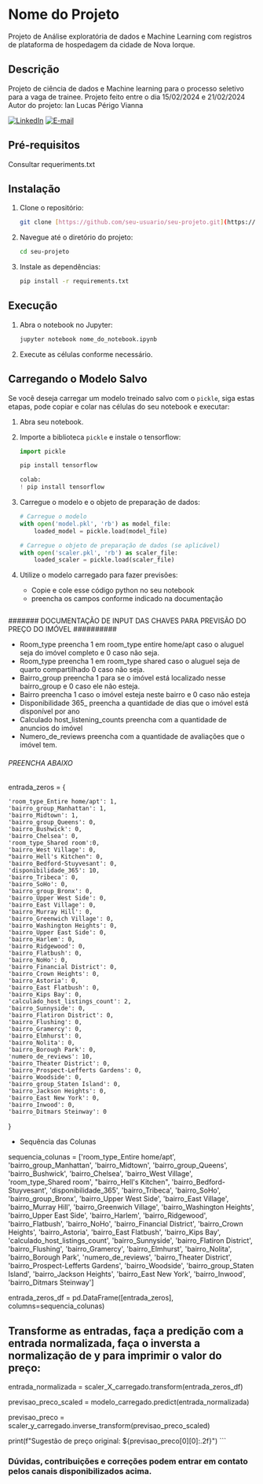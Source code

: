 
# Nome do Projeto
Projeto de Análise exploratória de dados e Machine Learning com registros de plataforma de hospedagem da cidade de Nova Iorque.

## Descrição
Projeto de ciência de dados e Machine learning para o processo seletivo para a vaga de trainee.
Projeto feito entre o dia 15/02/2024 e 21/02/2024
Autor do projeto: Ian Lucas Périgo Vianna

[![LinkedIn](https://img.shields.io/badge/LinkedIn-Profile-blue?style=flat-square&logo=linkedin&labelColor=blue)](https://www.linkedin.com/in/ianperigo)
[![E-mail](https://img.shields.io/badge/E--mail-Enviar%20E--mail-brightgreen?style=flat-square&logo=gmail&labelColor=brightgreen)](mailto:seu-ian.perigo.v@egmail.com)


## Pré-requisitos

Consultar requeriments.txt


## Instalação

1. Clone o repositório:

    ```bash
    git clone [https://github.com/seu-usuario/seu-projeto.git](https://github.com/IanPerigoVianna/MachineLearning.git)
    ```

2. Navegue até o diretório do projeto:

    ```bash
    cd seu-projeto
    ```

3. Instale as dependências:

    ```bash
    pip install -r requirements.txt
    ```

## Execução

1. Abra o notebook no Jupyter:

    ```bash
    jupyter notebook nome_do_notebook.ipynb
    ```

2. Execute as células conforme necessário.

## Carregando o Modelo Salvo

Se você deseja carregar um modelo treinado salvo com o `pickle`, siga estas etapas, pode copiar e colar nas células do seu notebook e executar:

1. Abra seu notebook.

2. Importe a biblioteca `pickle` e instale o tensorflow:

    ```python
    import pickle
    
    pip install tensorflow

    colab:
    ! pip install tensorflow
    ```

3. Carregue o modelo e o objeto de preparação de dados:

    ```python
    # Carregue o modelo
    with open('model.pkl', 'rb') as model_file:
        loaded_model = pickle.load(model_file)

    # Carregue o objeto de preparação de dados (se aplicável)
    with open('scaler.pkl', 'rb') as scaler_file:
        loaded_scaler = pickle.load(scaler_file)
    ```

4. Utilize o modelo carregado para fazer previsões:
   - Copie e cole esse código python no seu notebook
   - preencha os campos conforme indicado na documentação

    ```python
  ####### DOCUMENTAÇÃO DE INPUT DAS CHAVES PARA PREVISÃO DO PREÇO DO IMÓVEL ##########

- Room_type preencha 1  em room_type entire home/apt caso o aluguel seja do imóvel completo e 0 caso não seja.
- Room_type preencha 1  em room_type shared caso o aluguel seja de quarto compartilhado 0 caso não seja.
- Bairro_group preencha 1 para se o imóvel está localizado nesse bairro_group e 0 caso ele não esteja.
- Bairro preencha 1 caso o imóvel esteja neste bairro e 0 caso não esteja
- Disponibilidade 365_ preencha a quantidade de dias que o imóvel está disponível por ano
- Calculado host_listening_counts preencha com a quantidade de anuncios do imóvel
- Numero_de_reviews preencha com a quantidade de avaliações que o imóvel tem.

###### PREENCHA ABAIXO #######

entrada_zeros = {

    'room_type_Entire home/apt': 1,
    'bairro_group_Manhattan': 1,
    'bairro_Midtown': 1,
    'bairro_group_Queens': 0,
    'bairro_Bushwick': 0,
    'bairro_Chelsea': 0,
    'room_type_Shared room':0,
    'bairro_West Village': 0,
    "bairro_Hell's Kitchen": 0,
    'bairro_Bedford-Stuyvesant': 0,
    'disponibilidade_365': 10,
    'bairro_Tribeca': 0,
    'bairro_SoHo': 0,
    'bairro_group_Bronx': 0,
    'bairro_Upper West Side': 0,
    'bairro_East Village': 0,
    'bairro_Murray Hill': 0,
    'bairro_Greenwich Village': 0,
    'bairro_Washington Heights': 0,
    'bairro_Upper East Side': 0,
    'bairro_Harlem': 0,
    'bairro_Ridgewood': 0,
    'bairro_Flatbush': 0,
    'bairro_NoHo': 0,
    'bairro_Financial District': 0,
    'bairro_Crown Heights': 0,
    'bairro_Astoria': 0,
    'bairro_East Flatbush': 0,
    'bairro_Kips Bay': 0,
    'calculado_host_listings_count': 2,
    'bairro_Sunnyside': 0,
    'bairro_Flatiron District': 0,
    'bairro_Flushing': 0,
    'bairro_Gramercy': 0,
    'bairro_Elmhurst': 0,
    'bairro_Nolita': 0,
    'bairro_Borough Park': 0,
    'numero_de_reviews': 10,
    'bairro_Theater District': 0,
    'bairro_Prospect-Lefferts Gardens': 0,
    'bairro_Woodside': 0,
    'bairro_group_Staten Island': 0,
    'bairro_Jackson Heights': 0,
    'bairro_East New York': 0,
    'bairro_Inwood': 0,
    'bairro_Ditmars Steinway': 0
}

 - Sequência das Colunas
   
sequencia_colunas = ['room_type_Entire home/apt', 'bairro_group_Manhattan', 'bairro_Midtown', 'bairro_group_Queens', 'bairro_Bushwick', 'bairro_Chelsea', 'bairro_West Village', 'room_type_Shared room', "bairro_Hell's Kitchen", 'bairro_Bedford-Stuyvesant', 'disponibilidade_365', 'bairro_Tribeca', 'bairro_SoHo', 'bairro_group_Bronx', 'bairro_Upper West Side', 'bairro_East Village', 'bairro_Murray Hill', 'bairro_Greenwich Village', 'bairro_Washington Heights', 'bairro_Upper East Side', 'bairro_Harlem', 'bairro_Ridgewood', 'bairro_Flatbush', 'bairro_NoHo', 'bairro_Financial District', 'bairro_Crown Heights', 'bairro_Astoria', 'bairro_East Flatbush', 'bairro_Kips Bay', 'calculado_host_listings_count', 'bairro_Sunnyside', 'bairro_Flatiron District', 'bairro_Flushing', 'bairro_Gramercy', 'bairro_Elmhurst', 'bairro_Nolita', 'bairro_Borough Park', 'numero_de_reviews', 'bairro_Theater District', 'bairro_Prospect-Lefferts Gardens', 'bairro_Woodside', 'bairro_group_Staten Island', 'bairro_Jackson Heights', 'bairro_East New York', 'bairro_Inwood', 'bairro_Ditmars Steinway']

 
entrada_zeros_df = pd.DataFrame([entrada_zeros], columns=sequencia_colunas)


## Transforme as entradas, faça a predição com a entrada normalizada, faça o inversta a normalização de y para imprimir o valor do preço:

entrada_normalizada = scaler_X_carregado.transform(entrada_zeros_df)


previsao_preco_scaled = modelo_carregado.predict(entrada_normalizada)


previsao_preco = scaler_y_carregado.inverse_transform(previsao_preco_scaled)


print(f"Sugestão de preço original: ${previsao_preco[0][0]:.2f}")
    ```


### Dúvidas, contribuições e correções podem entrar em contato pelos canais disponibilizados acima.


